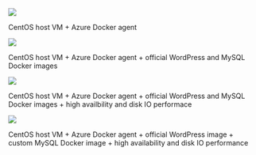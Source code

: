 <a href="https://portal.azure.com/#create/Microsoft.Template/uri/https%3A%2F%2Fraw.githubusercontent.com%2Fsimonhutson%2Fsrhanite%2Fmaster%2Fazuredeploybase.json" target="_blank">
    <img src="http://azuredeploy.net/deploybutton.png"/>
</a>

CentOS host VM + Azure Docker agent

<a href="https://portal.azure.com/#create/Microsoft.Template/uri/https%3A%2F%2Fraw.githubusercontent.com%2Fsimonhutson%2Fsrhanite%2Fmaster%2Fazuredeployofficial.json" target="_blank">
    <img src="http://azuredeploy.net/deploybutton.png"/>
</a>

CentOS host VM + Azure Docker agent + official WordPress and MySQL Docker images

<a href="https://portal.azure.com/#create/Microsoft.Template/uri/https%3A%2F%2Fraw.githubusercontent.com%2Fsimonhutson%2Fsrhanite%2Fmaster%2Fazuredeployofficialperformance.json" target="_blank">
    <img src="http://azuredeploy.net/deploybutton.png"/>
</a>

CentOS host VM + Azure Docker agent + official WordPress and MySQL Docker images + high availbility and disk IO performace

<a href="https://portal.azure.com/#create/Microsoft.Template/uri/https%3A%2F%2Fraw.githubusercontent.com%2Fsimonhutson%2Fsrhanite%2Fmaster%2Fazuredeploycustomperformance.json" target="_blank">
    <img src="http://azuredeploy.net/deploybutton.png"/>
</a>

CentOS host VM + Azure Docker agent + official WordPress image + custom MySQL Docker image + high availability and disk IO performance
